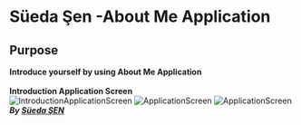 
# Süeda Şen -About Me Application

## Purpose

**Introduce yourself by using About Me Application** <br/>
<br/>
**Introduction Application Screen** <br/>
![IntroductionApplicationScreen](https://i.hizliresim.com/naRnwQ.jpg) 
![ApplicationScreen](https://i.hizliresim.com/iSGhNU.jpg)
![ApplicationScreen](https://i.hizliresim.com/4MVC7U.jpg)<br/>
***By [Süeda ŞEN](https://www.linkedin.com/in/süeda-ş-578a63150)*** <br/>
